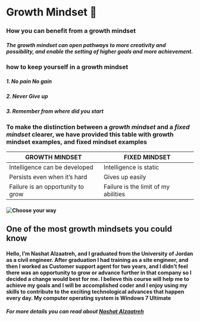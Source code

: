 # Growth Mindset :brain:
### How you can benefit from a growth mindset
##### The growth mindset can open pathways to more creativity and possibility, and enable the setting of higher goals and more achievement.
### how to keep yourself in a growth mindset
##### 1. No pain No gain 
##### 2. Never Give up
##### 3. Remember from where did you start

### To make the distinction between a ***growth mindset*** and a ***fixed mindset*** clearer, we have provided this table with growth mindset examples, and fixed mindset examples

GROWTH MINDSET | FIXED MINDSET 
------------ | -------------
Intelligence can be developed | Intelligence is static	
Persists even when it’s hard | Gives up easily	
Failure is an opportunity to grow | Failure is the limit of my abilities

#### ![Choose your way](https://i2.wp.com/atlassianblog.wpengine.com/wp-content/uploads/NewGrowthMindset2.png?resize=640%2C800&ssl=1)


## One of the most growth mindsets you could know 

#### Hello, I’m Nashat Alzaatreh, and I graduated from the University of Jordan as a civil engineer. After graduation I had training as a site engineer, and then I worked as Customer support agent for two years, and I didn’t feel there was an opportunity to grow or advance further in that company so I decided a change would best for me. I believe this course will help me to achieve my goals and I will be accomplished coder and I enjoy using my skills to contribute to the exciting technological advances that happen every day. My computer operating system is Windows 7 Ultimate

##### For more details you can read about [Nashat Alzaatreh](https://github.com/NashatAlzaatreh)



